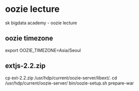 # oozie lecture
sk bigdata academy - oozie lecture 

## oozie timezone
export OOZIE_TIMEZONE=Asia/Seoul

## extjs-2.2.zip
cp ext-2.2.zip /usr/hdp/current/oozie-server/libext/.
cd /usr/hdp/current/oozie-server/
bin/oozie-setup.sh prepare-war
